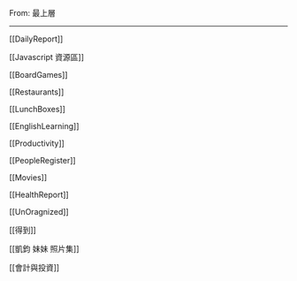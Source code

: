 From: 最上層

---

[[DailyReport]]

[[Javascript 資源區]]

[[BoardGames]]

[[Restaurants]]

[[LunchBoxes]]

[[EnglishLearning]]

[[Productivity]]

[[PeopleRegister]]

[[Movies]]

[[HealthReport]]

[[UnOragnized]]

[[得到]]

[[凱鈞 妹妹 照片集]]

[[會計與投資]]

